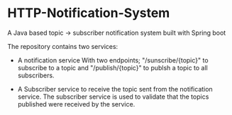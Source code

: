 # HTTP-Notification-System
A Java based topic -> subscriber notification system built with Spring boot

The repository contains two services:
- A notification service With two endpoints; "/sunscribe/{topic}" to subscribe to a topic and "/publish/{topic}" to publsh a topic to all subscribers.

- A Subscriber service to receive the topic sent from the notification service. The subscriber service is used to validate that the topics published were received by the service.
